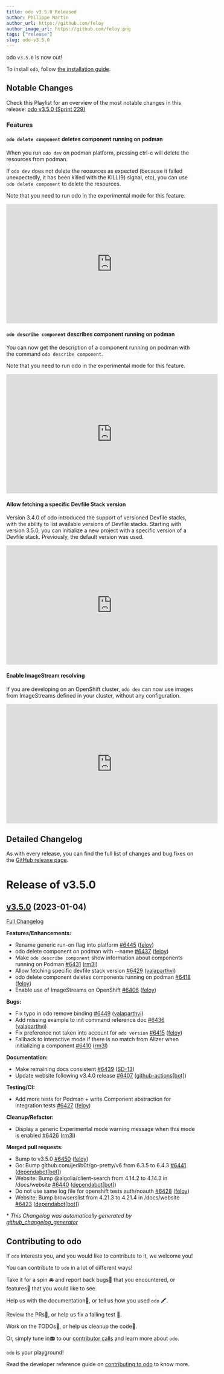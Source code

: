 ```yaml
---
title: odo v3.5.0 Released
author: Philippe Martin
author_url: https://github.com/feloy
author_image_url: https://github.com/feloy.png
tags: ["release"]
slug: odo-v3.5.0
---
```


odo `v3.5.0` is now out!

<!--truncate-->

To install `odo`, follow [the installation guide](../docs/overview/installation).

## Notable Changes
Check this Playlist for an overview of the most notable changes in this release: [odo v3.5.0 (Sprint 229)](https://www.youtube.com/playlist?list=PLGMB2PY4SNOoGCUFCbqxnQclhnHA0L73D)

### Features

#### `odo delete component` deletes component running on podman

When you run `odo dev` on podman platform, pressing ctrl-c will delete the resources from podman. 

If `odo dev` does not delete the reosurces as expected (because it failed unexpectedly, it has been killed with the KILL(9) signal, etc), you can use `odo delete component` to delete the resources. 

Note that you need to run odo in the experimental mode for this feature. 

<iframe width="560" height="315" src="https://www.youtube.com/embed/ezLUArXMaGs" title="YouTube video player" frameborder="0" allow="accelerometer; autoplay; clipboard-write; encrypted-media; gyroscope; picture-in-picture; web-share" allowfullscreen></iframe>

#### `odo describe component` describes component running on podman

You can now get the description of a component running on podman with the command `odo describe component`.

Note that you need to run odo in the experimental mode for this feature. 

<iframe width="560" height="315" src="https://www.youtube.com/embed/hhEqPfLurzI" title="YouTube video player" frameborder="0" allow="accelerometer; autoplay; clipboard-write; encrypted-media; gyroscope; picture-in-picture; web-share" allowfullscreen></iframe>

#### Allow fetching a specific Devfile Stack version

Version 3.4.0 of odo introduced the support of versioned Devfile stacks, with the ability to list available versions of Devfile stacks. Starting with version 3.5.0, you can initialize a new project with a specific version of a Devfile stack. Previously, the default version was used.

<iframe width="560" height="315" src="https://www.youtube.com/embed/ccTvCnl-P1Y" title="YouTube video player" frameborder="0" allow="accelerometer; autoplay; clipboard-write; encrypted-media; gyroscope; picture-in-picture; web-share" allowfullscreen></iframe>

#### Enable ImageStream resolving

If you are developing on an OpenShift cluster, `odo dev` can now use images from ImageStreams defined in your cluster, without any configuration.
<iframe width="560" height="315" src="https://www.youtube.com/embed/5AqmPGOEz_U" title="YouTube video player" frameborder="0" allow="accelerometer; autoplay; clipboard-write; encrypted-media; gyroscope; picture-in-picture; web-share" allowfullscreen></iframe>

## Detailed Changelog

As with every release, you can find the full list of changes and bug fixes on the [GitHub release page](https://github.com/redhat-developer/odo/releases/tag/v3.5.0).

# Release of v3.5.0

## [v3.5.0](https://github.com/redhat-developer/odo/tree/v3.5.0) (2023-01-04)

[Full Changelog](https://github.com/redhat-developer/odo/compare/v3.4.0...v3.5.0)

**Features/Enhancements:**

- Rename generic run-on flag into platform [\#6445](https://github.com/redhat-developer/odo/pull/6445) ([feloy](https://github.com/feloy))
- odo delete component on podman with --name [\#6437](https://github.com/redhat-developer/odo/pull/6437) ([feloy](https://github.com/feloy))
- Make `odo describe component` show information about components running on Podman [\#6431](https://github.com/redhat-developer/odo/pull/6431) ([rm3l](https://github.com/rm3l))
- Allow fetching specific devfile stack version [\#6429](https://github.com/redhat-developer/odo/pull/6429) ([valaparthvi](https://github.com/valaparthvi))
- odo delete component deletes components running on podman [\#6418](https://github.com/redhat-developer/odo/pull/6418) ([feloy](https://github.com/feloy))
- Enable use of ImageStreams on OpenShift [\#6406](https://github.com/redhat-developer/odo/pull/6406) ([feloy](https://github.com/feloy))

**Bugs:**

- Fix typo in odo remove binding [\#6449](https://github.com/redhat-developer/odo/pull/6449) ([valaparthvi](https://github.com/valaparthvi))
- Add missing example to init command reference doc [\#6436](https://github.com/redhat-developer/odo/pull/6436) ([valaparthvi](https://github.com/valaparthvi))
- Fix preference not taken into account for `odo version` [\#6415](https://github.com/redhat-developer/odo/pull/6415) ([feloy](https://github.com/feloy))
- Fallback to interactive mode if there is no match from Alizer when initializing a component [\#6410](https://github.com/redhat-developer/odo/pull/6410) ([rm3l](https://github.com/rm3l))

**Documentation:**

- Make remaining docs consistent [\#6439](https://github.com/redhat-developer/odo/pull/6439) ([SD-13](https://github.com/SD-13))
- Update website following v3.4.0 release [\#6407](https://github.com/redhat-developer/odo/pull/6407) ([github-actions[bot]](https://github.com/apps/github-actions))

**Testing/CI:**

- Add more tests for Podman + write Component abstraction for integration tests [\#6427](https://github.com/redhat-developer/odo/pull/6427) ([feloy](https://github.com/feloy))

**Cleanup/Refactor:**

- Display a generic Experimental mode warning message when this mode is enabled [\#6426](https://github.com/redhat-developer/odo/pull/6426) ([rm3l](https://github.com/rm3l))

**Merged pull requests:**

- Bump to v3.5.0 [\#6450](https://github.com/redhat-developer/odo/pull/6450) ([feloy](https://github.com/feloy))
- Go: Bump github.com/jedib0t/go-pretty/v6 from 6.3.5 to 6.4.3 [\#6441](https://github.com/redhat-developer/odo/pull/6441) ([dependabot[bot]](https://github.com/apps/dependabot))
- Website: Bump @algolia/client-search from 4.14.2 to 4.14.3 in /docs/website [\#6440](https://github.com/redhat-developer/odo/pull/6440) ([dependabot[bot]](https://github.com/apps/dependabot))
- Do not use same log file for openshift tests auth/noauth [\#6428](https://github.com/redhat-developer/odo/pull/6428) ([feloy](https://github.com/feloy))
- Website: Bump browserslist from 4.21.3 to 4.21.4 in /docs/website [\#6423](https://github.com/redhat-developer/odo/pull/6423) ([dependabot[bot]](https://github.com/apps/dependabot))



\* *This Changelog was automatically generated by [github_changelog_generator](https://github.com/github-changelog-generator/github-changelog-generator)*

## Contributing to odo

If `odo` interests you, and you would like to contribute to it, we welcome you!

You can contribute to `odo` in a lot of different ways!

Take it for a spin 🚘 and report back bugs🐞 that you encountered, or features🌟 that you would like to see.

Help us with the documentation📜, or tell us how you used `odo` 🖍.

Review the PRs👀, or help us fix a failing test 🚩.

Work on the TODOs📝, or help us cleanup the code🚮.

Or, simply tune in📻 to our [contributor calls](https://github.com/redhat-developer/odo#meetings) and learn more about `odo`.

`odo` is your playground!

Read the developer reference guide on [contributing to odo](/docs/development/contribution) to know more.
